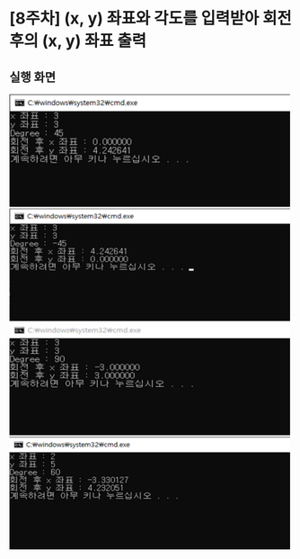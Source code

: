 # [8주차] (x, y) 좌표와 각도를 입력받아 회전 후의 (x, y) 좌표 출력



## 실행 화면

<img src="/images/week08_result1.png" width="500" height="200" />

<img src="/images/week08_result2.png" width="500" height="200" />

<img src="/images/week08_result3.png" width="500" height="200" />

<img src="/images/week08_result4.png" width="500" height="200" />

